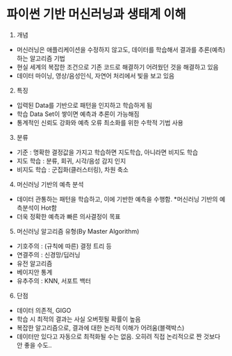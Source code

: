 # 파이썬 기반 머신러닝과 생태계 이해 
1. 개념
  - 머신러닝은 애플리케이션을 수정하지 않고도, 데이터를 학습해서 결과를 추론(예측)하는 알고리즘 기법
  - 현실 세계의 복잡한 조건으로 기존 코드로 해결하기 어려웠던 것을 해결하고 있음
  - 데이터 마이닝, 영상/음성인식, 자연어 처리에서 빛을 보고 있음
2. 특징
  - 입력된 Data를 기반으로 패턴을 인지하고 학습하게 됨
  - 학습 Data Set이 쌓이면 예측과 추론이 가능해짐
  - 통계적인 신뢰도 강화와 예측 오류 최소화를 위한 수학적 기법 사용
3. 분류
  - 기준 : 명확한 결정값을 가지고 학습하면 지도학습, 아니라면 비지도 학습
  - 지도 학습 : 분류, 회귀, 시각/음성 감지 인지
  - 비지도 학습 : 군집화(클러스터링), 차원 축소 
4. 머신러닝 기반의 예측 분석
  - 데이터 관통하는 패턴을 학습하고, 이에 기반한 예측을 수행함. *머신러닝 기반의 예측분석이 Hot함 
  - 더욱 정확한 예측과 빠른 의사결정이 목표
5. 머신러닝 알고리즘 유형(By Master Algorithm)
  - 기호주의 : (규칙에 따른) 결정 트리 등
  - 연결주의 : 신경망/딥러닝
  - 유전 알고리즘
  - 베이지안 통계
  - 유추주의 : KNN, 서포트 백터
6. 단점
  - 데이터 의존적, GIGO
  - 학습 시 최적의 결과는 사실 오버핏될 확률이 높음
  - 복잡한 알고리즘으로, 결과에 대한 논리적 이해가 어려움(블랙박스)
  - 데이터만 있다고 자동으로 최적화될 수는 없음. 오히려 직접 논리적으로 짠 것보다 안 좋을 수도..
